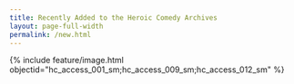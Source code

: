 ```yaml
---
title: Recently Added to the Heroic Comedy Archives
layout: page-full-width
permalink: /new.html
---
```

{% include feature/image.html objectid="hc_access_001_sm;hc_access_009_sm;hc_access_012_sm" %}